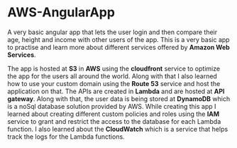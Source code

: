 # AWS-AngularApp
A very basic angular app that lets the user login and then compare their age, height and income with other users of the app.
This is a very basic app to practise and learn more about different services offered by **Amazon Web Services**.

The app is hosted at **S3** in **AWS** using the **cloudfront** service to optimize the app for the users all around the world. Along with that I also learned how to use your custom domain using the **Route 53** service and host the application on that.
The APIs are created in **Lambda** and are hosted at **API gateway**. Along with that, the user data is being stored at **DynamoDB** which is a noSql database solution provided by AWS.
While creating this app I learned about creating different custom policies and roles using the **IAM** service to grant and restrict the access to the database for each Lambda function. 
I also learned about the **CloudWatch** which is a service that helps track the logs for the Lambda functions.

